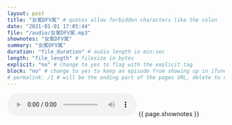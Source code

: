 ```yaml
---
layout: post
title: "女駕DFV駕" # quotes allow forbidden characters like the colon
date: "2021-01-01 17:05:44"
file: "/audio/女駕DFV駕.mp3"
shownotes: "女駕DFV駕"
summary: "女駕DFV駕"
duration: "file_duration" # audio length in min:sec
length: "file_length" # filesize in bytes
explicit: "no" # change to yes to flag with the explicit tag
block: "no" # change to yes to keep an episode from showing up in iTunes
# permalink: /1 # will be the ending part of the pages URL, delete to default to the title
---
```


<audio controls>
<source src="{{site.url}}{{site.baseurl}}{{ page.file }}" type="audio/x-mp3">
Your browser does not support the audio element.
</audio>
{{ page.shownotes }}
